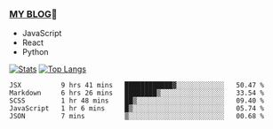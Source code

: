 ### [MY BLOG](https://github.com/festina-lente-z/haizhetang.github.io):hugs:
- JavaScript
- React
- Python

<!--
**festina-lente-z/festina-lente-z** is a ✨ _special_ ✨ repository because its `README.md` (this file) appears on your GitHub profile.

Here are some ideas to get you started:

- 🔭 I’m currently working on ...
- 🌱 I’m currently learning ...
- 👯 I’m looking to collaborate on ...
- 🤔 I’m looking for help with ...
- 💬 Ask me about ...
- 📫 How to reach me: ...
- 😄 Pronouns: ...
- ⚡ Fun fact: ...
-->
[![Stats](https://github-readme-stats.vercel.app/api?username=festina-lente-z&show_icons=true&count_private=true&theme=radical)](https://github.com/festina-lente-z)
[![Top Langs](https://github-readme-stats.vercel.app/api/top-langs/?username=festina-lente-z&layout=compact&theme=radical)](https://github.com/festina-lente-z)

<!--START_SECTION:waka-->
```text
JSX          9 hrs 41 mins   ████████████▓░░░░░░░░░░░░   50.47 % 
Markdown     6 hrs 26 mins   ████████▒░░░░░░░░░░░░░░░░   33.54 % 
SCSS         1 hr 48 mins    ██▒░░░░░░░░░░░░░░░░░░░░░░   09.40 % 
JavaScript   1 hr 6 mins     █▒░░░░░░░░░░░░░░░░░░░░░░░   05.74 % 
JSON         7 mins          ▒░░░░░░░░░░░░░░░░░░░░░░░░   00.68 % 
```
<!--END_SECTION:waka-->
